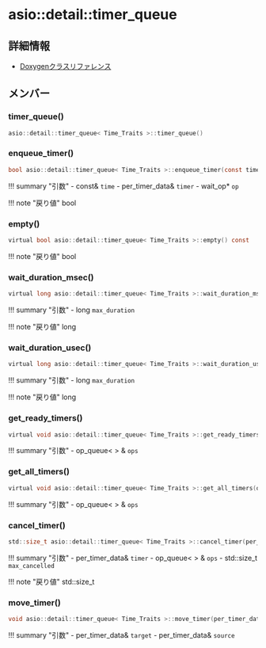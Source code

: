 # asio::detail::timer_queue



## 詳細情報

- [Doxygenクラスリファレンス](https://lang-ship.com/reference/ESP32/latest/classasio_1_1detail_1_1timer__queue.html)

## メンバー





### timer_queue()



```c
asio::detail::timer_queue< Time_Traits >::timer_queue()
```



### enqueue_timer()



```c
bool asio::detail::timer_queue< Time_Traits >::enqueue_timer(const time_type &time, per_timer_data &timer, wait_op *op)
```

!!! summary "引数"
	- const& `time` 
	- per_timer_data& `timer` 
	- wait_op* `op` 

!!! note "戻り値"
	bool



### empty()



```c
virtual bool asio::detail::timer_queue< Time_Traits >::empty() const
```

!!! note "戻り値"
	bool



### wait_duration_msec()



```c
virtual long asio::detail::timer_queue< Time_Traits >::wait_duration_msec(long max_duration) const
```

!!! summary "引数"
	- long `max_duration` 

!!! note "戻り値"
	long



### wait_duration_usec()



```c
virtual long asio::detail::timer_queue< Time_Traits >::wait_duration_usec(long max_duration) const
```

!!! summary "引数"
	- long `max_duration` 

!!! note "戻り値"
	long



### get_ready_timers()



```c
virtual void asio::detail::timer_queue< Time_Traits >::get_ready_timers(op_queue< operation > &ops)
```

!!! summary "引数"
	- op_queue<  > & `ops` 



### get_all_timers()



```c
virtual void asio::detail::timer_queue< Time_Traits >::get_all_timers(op_queue< operation > &ops)
```

!!! summary "引数"
	- op_queue<  > & `ops` 



### cancel_timer()



```c
std::size_t asio::detail::timer_queue< Time_Traits >::cancel_timer(per_timer_data &timer, op_queue< operation > &ops, std::size_t max_cancelled=(std::numeric_limits< std::size_t >::max)())
```

!!! summary "引数"
	- per_timer_data& `timer` 
	- op_queue<  > & `ops` 
	- std::size_t `max_cancelled` 

!!! note "戻り値"
	std::size_t



### move_timer()



```c
void asio::detail::timer_queue< Time_Traits >::move_timer(per_timer_data &target, per_timer_data &source)
```

!!! summary "引数"
	- per_timer_data& `target` 
	- per_timer_data& `source` 



